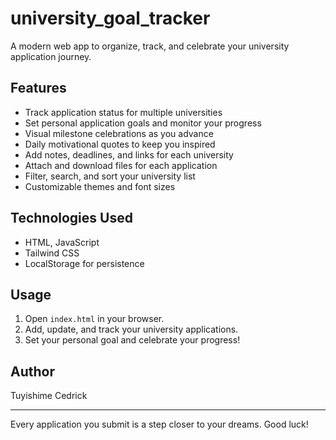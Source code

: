 # university_goal_tracker

A modern web app to organize, track, and celebrate your university application journey.

## Features
- Track application status for multiple universities
- Set personal application goals and monitor your progress
- Visual milestone celebrations as you advance
- Daily motivational quotes to keep you inspired
- Add notes, deadlines, and links for each university
- Attach and download files for each application
- Filter, search, and sort your university list
- Customizable themes and font sizes

## Technologies Used
- HTML, JavaScript
- Tailwind CSS
- LocalStorage for persistence

## Usage
1. Open `index.html` in your browser.
2. Add, update, and track your university applications.
3. Set your personal goal and celebrate your progress!

## Author
Tuyishime Cedrick

---
Every application you submit is a step closer to your dreams. Good luck!

